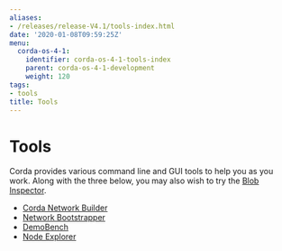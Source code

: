 ```yaml
---
aliases:
- /releases/release-V4.1/tools-index.html
date: '2020-01-08T09:59:25Z'
menu:
  corda-os-4-1:
    identifier: corda-os-4-1-tools-index
    parent: corda-os-4-1-development
    weight: 120
tags:
- tools
title: Tools
---
```



# Tools

Corda provides various command line and GUI tools to help you as you work. Along with the three below, you may also
wish to try the [Blob Inspector](blob-inspector.md).



* [Corda Network Builder](network-builder.md)
* [Network Bootstrapper](network-bootstrapper.md)
* [DemoBench](demobench.md)
* [Node Explorer](node-explorer.md)



